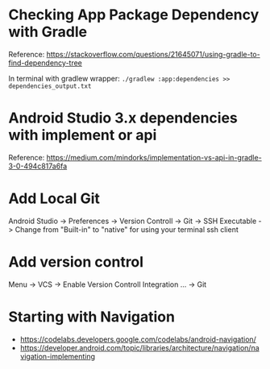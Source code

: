 # Checking App Package Dependency with Gradle
Reference: https://stackoverflow.com/questions/21645071/using-gradle-to-find-dependency-tree

In terminal with gradlew wrapper:
`./gradlew :app:dependencies >> dependencies_output.txt`

# Android Studio 3.x dependencies with implement or api
Reference: https://medium.com/mindorks/implementation-vs-api-in-gradle-3-0-494c817a6fa

# Add Local Git
Android Studio -> Preferences -> Version Controll -> Git -> SSH Executable -> Change from "Built-in" to "native" for using your terminal ssh client

# Add version control
Menu -> VCS -> Enable Version Controll Integration ... -> Git

# Starting with Navigation
* https://codelabs.developers.google.com/codelabs/android-navigation/
* https://developer.android.com/topic/libraries/architecture/navigation/navigation-implementing



